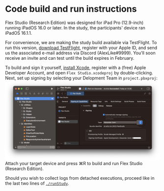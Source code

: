 # Code build and run instructions

Flex Studio (Research Edition) was designed for iPad Pro (12.9-inch) running iPadOS 16.0 or later. In the study, the participants' device ran iPadOS 16.1.1.

For convenience, we are making the study build available via TestFlight. To run this version, [download TestFlight](https://itunes.apple.com/app/testflight/id899247664), register with your Apple ID, and send us the associated e-mail address via Discord (AlexLike#9999). You'll soon receive an invite and can test until the build expires in February.

To build and sign it yourself, [install Xcode](https://apps.apple.com/app/xcode/id497799835), register with a (free) Apple Developer Account, and open `Flex Studio.xcodeproj` by double-clicking. Next, set up signing by selecting your Delopment Team in `project.pbxproj`:
![Selecting the Development Team in Xcode.](/img/signing-instructions.png)
Attach your target device and press ⌘R to build and run Flex Studio (Research Edition).

Should you wish to collect logs from detached executions, proceed like in the last two lines of [`./runStudy`](/study/runStudy).
